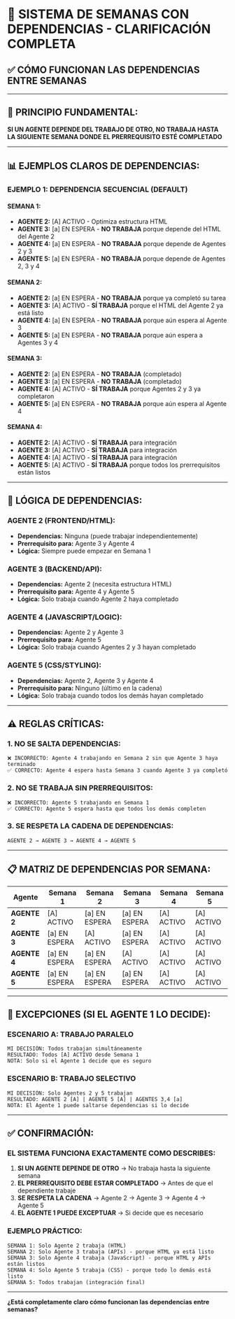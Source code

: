 # 📅 SISTEMA DE SEMANAS CON DEPENDENCIAS - CLARIFICACIÓN COMPLETA

## ✅ **CÓMO FUNCIONAN LAS DEPENDENCIAS ENTRE SEMANAS**

---

## 🎯 **PRINCIPIO FUNDAMENTAL:**

**SI UN AGENTE DEPENDE DEL TRABAJO DE OTRO, NO TRABAJA HASTA LA SIGUIENTE SEMANA DONDE EL PRERREQUISITO ESTÉ COMPLETADO**

---

## 📊 **EJEMPLOS CLAROS DE DEPENDENCIAS:**

### **EJEMPLO 1: DEPENDENCIA SECUENCIAL (DEFAULT)**

#### **SEMANA 1:**
- **AGENTE 2:** [A] ACTIVO - Optimiza estructura HTML
- **AGENTE 3:** [a] EN ESPERA - **NO TRABAJA** porque depende del HTML del Agente 2
- **AGENTE 4:** [a] EN ESPERA - **NO TRABAJA** porque depende de Agentes 2 y 3
- **AGENTE 5:** [a] EN ESPERA - **NO TRABAJA** porque depende de Agentes 2, 3 y 4

#### **SEMANA 2:**
- **AGENTE 2:** [a] EN ESPERA - **NO TRABAJA** porque ya completó su tarea
- **AGENTE 3:** [A] ACTIVO - **SÍ TRABAJA** porque el HTML del Agente 2 ya está listo
- **AGENTE 4:** [a] EN ESPERA - **NO TRABAJA** porque aún espera al Agente 3
- **AGENTE 5:** [a] EN ESPERA - **NO TRABAJA** porque aún espera a Agentes 3 y 4

#### **SEMANA 3:**
- **AGENTE 2:** [a] EN ESPERA - **NO TRABAJA** (completado)
- **AGENTE 3:** [a] EN ESPERA - **NO TRABAJA** (completado)
- **AGENTE 4:** [A] ACTIVO - **SÍ TRABAJA** porque Agentes 2 y 3 ya completaron
- **AGENTE 5:** [a] EN ESPERA - **NO TRABAJA** porque aún espera al Agente 4

#### **SEMANA 4:**
- **AGENTE 2:** [A] ACTIVO - **SÍ TRABAJA** para integración
- **AGENTE 3:** [A] ACTIVO - **SÍ TRABAJA** para integración
- **AGENTE 4:** [A] ACTIVO - **SÍ TRABAJA** para integración
- **AGENTE 5:** [A] ACTIVO - **SÍ TRABAJA** porque todos los prerrequisitos están listos

---

## 🔄 **LÓGICA DE DEPENDENCIAS:**

### **AGENTE 2 (FRONTEND/HTML):**
- **Dependencias:** Ninguna (puede trabajar independientemente)
- **Prerrequisito para:** Agente 3 y Agente 4
- **Lógica:** Siempre puede empezar en Semana 1

### **AGENTE 3 (BACKEND/API):**
- **Dependencias:** Agente 2 (necesita estructura HTML)
- **Prerrequisito para:** Agente 4 y Agente 5
- **Lógica:** Solo trabaja cuando Agente 2 haya completado

### **AGENTE 4 (JAVASCRIPT/LOGIC):**
- **Dependencias:** Agente 2 y Agente 3
- **Prerrequisito para:** Agente 5
- **Lógica:** Solo trabaja cuando Agentes 2 y 3 hayan completado

### **AGENTE 5 (CSS/STYLING):**
- **Dependencias:** Agente 2, Agente 3 y Agente 4
- **Prerrequisito para:** Ninguno (último en la cadena)
- **Lógica:** Solo trabaja cuando todos los demás hayan completado

---

## ⚠️ **REGLAS CRÍTICAS:**

### **1. NO SE SALTA DEPENDENCIAS:**
```
❌ INCORRECTO: Agente 4 trabajando en Semana 2 sin que Agente 3 haya terminado
✅ CORRECTO: Agente 4 espera hasta Semana 3 cuando Agente 3 ya completó
```

### **2. NO SE TRABAJA SIN PRERREQUISITOS:**
```
❌ INCORRECTO: Agente 5 trabajando en Semana 1
✅ CORRECTO: Agente 5 espera hasta que todos los demás completen
```

### **3. SE RESPETA LA CADENA DE DEPENDENCIAS:**
```
AGENTE 2 → AGENTE 3 → AGENTE 4 → AGENTE 5
```

---

## 📋 **MATRIZ DE DEPENDENCIAS POR SEMANA:**

| **Agente** | **Semana 1** | **Semana 2** | **Semana 3** | **Semana 4** | **Semana 5** |
|------------|--------------|--------------|--------------|--------------|--------------|
| **AGENTE 2** | [A] ACTIVO | [a] EN ESPERA | [a] EN ESPERA | [A] ACTIVO | [A] ACTIVO |
| **AGENTE 3** | [a] EN ESPERA | [A] ACTIVO | [a] EN ESPERA | [A] ACTIVO | [A] ACTIVO |
| **AGENTE 4** | [a] EN ESPERA | [a] EN ESPERA | [A] ACTIVO | [A] ACTIVO | [A] ACTIVO |
| **AGENTE 5** | [a] EN ESPERA | [a] EN ESPERA | [a] EN ESPERA | [A] ACTIVO | [A] ACTIVO |

---

## 🎯 **EXCEPCIONES (SI EL AGENTE 1 LO DECIDE):**

### **ESCENARIO A: TRABAJO PARALELO**
```
MI DECISIÓN: Todos trabajan simultáneamente
RESULTADO: Todos [A] ACTIVO desde Semana 1
NOTA: Solo si el Agente 1 decide que es seguro
```

### **ESCENARIO B: TRABAJO SELECTIVO**
```
MI DECISIÓN: Solo Agentes 2 y 5 trabajan
RESULTADO: AGENTE 2 [A] | AGENTE 5 [A] | AGENTES 3,4 [a]
NOTA: El Agente 1 puede saltarse dependencias si lo decide
```

---

## ✅ **CONFIRMACIÓN:**

### **EL SISTEMA FUNCIONA EXACTAMENTE COMO DESCRIBES:**

1. **SI UN AGENTE DEPENDE DE OTRO** → No trabaja hasta la siguiente semana
2. **EL PRERREQUISITO DEBE ESTAR COMPLETADO** → Antes de que el dependiente trabaje
3. **SE RESPETA LA CADENA** → Agente 2 → Agente 3 → Agente 4 → Agente 5
4. **EL AGENTE 1 PUEDE EXCEPTUAR** → Si decide que es necesario

### **EJEMPLO PRÁCTICO:**
```
SEMANA 1: Solo Agente 2 trabaja (HTML)
SEMANA 2: Solo Agente 3 trabaja (APIs) - porque HTML ya está listo
SEMANA 3: Solo Agente 4 trabaja (JavaScript) - porque HTML y APIs están listos
SEMANA 4: Solo Agente 5 trabaja (CSS) - porque todo lo demás está listo
SEMANA 5: Todos trabajan (integración final)
```

---

**¿Está completamente claro cómo funcionan las dependencias entre semanas?**